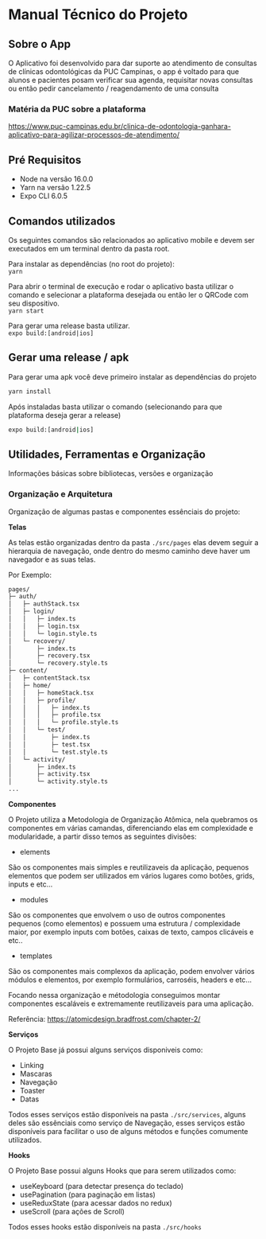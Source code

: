 # Manual Técnico do Projeto

## Sobre o App

O Aplicativo foi desenvolvido para dar suporte ao atendimento de consultas de clínicas odontológicas da PUC Campinas, o app é voltado para que alunos e pacientes posam verificar sua agenda, requisitar novas consultas ou então pedir cancelamento / reagendamento de uma consulta

### Matéria da PUC sobre a plataforma

https://www.puc-campinas.edu.br/clinica-de-odontologia-ganhara-aplicativo-para-agilizar-processos-de-atendimento/

## Pré Requisitos

- Node na versão 16.0.0
- Yarn na versão 1.22.5
- Expo CLI 6.0.5

## Comandos utilizados

Os seguintes comandos são relacionados ao aplicativo mobile e devem ser executados em um terminal dentro da pasta root.

Para instalar as dependências (no root do projeto):<br>
`yarn`

Para abrir o terminal de execução e rodar o aplicativo basta utilizar o comando e selecionar a plataforma desejada ou então ler o QRCode com seu dispositivo.<br>
`yarn start`

Para gerar uma release basta utilizar.<br>
`expo build:[android|ios]`

## Gerar uma release / apk

Para gerar uma apk você deve primeiro instalar as dependências do projeto

```sh
yarn install
```

Após instaladas basta utilizar o comando (selecionando para que plataforma deseja gerar a release)

```sh
expo build:[android|ios]
```

## Utilidades, Ferramentas e Organização

Informações básicas sobre bibliotecas, versões e organização

### Organização e Arquitetura

Organização de algumas pastas e componentes essênciais do projeto:

**Telas**

As telas estão organizadas dentro da pasta `./src/pages` elas devem seguir a hierarquia de navegação, onde dentro do mesmo caminho deve haver um navegador e as suas telas.

Por Exemplo:

```bash
pages/
├─ auth/
│   ├─ authStack.tsx
│   ├─ login/
│   │   ├─ index.ts
│   │   ├─ login.tsx
│   │   └─ login.style.ts
│   └─ recovery/
│       ├─ index.ts
│       ├─ recovery.tsx
│       └─ recovery.style.ts
├─ content/
│   ├─ contentStack.tsx
│   ├─ home/
│   │   ├─ homeStack.tsx
│   │   ├─ profile/
│   │   │   ├─ index.ts
│   │   │   ├─ profile.tsx
│   │   │   └─ profile.style.ts
│   │   └─ test/
│   │       ├─ index.ts
│   │       ├─ test.tsx
│   │       └─ test.style.ts
│   └─ activity/
│       ├─ index.ts
│       ├─ activity.tsx
│       └─ activity.style.ts
...
```

**Componentes**

O Projeto utiliza a Metodologia de Organização Atômica, nela quebramos os componentes em várias camandas, diferenciando elas em complexidade e modularidade, a partir disso temos as seguintes divisões:

- elements

São os componentes mais simples e reutilizaveis da aplicação, pequenos elementos que podem ser utilizados em vários lugares como botões, grids, inputs e etc...

- modules

São os componentes que envolvem o uso de outros componentes pequenos (como elementos) e possuem uma estrutura / complexidade maior, por exemplo inputs com botões, caixas de texto, campos clicáveis e etc..

- templates

São os componentes mais complexos da aplicação, podem envolver vários módulos e elementos, por exemplo formulários, carroséis, headers e etc...

Focando nessa organização e métodologia conseguimos montar componentes escaláveis e extremamente reutilizaveis para uma aplicação.

Referência: https://atomicdesign.bradfrost.com/chapter-2/

**Serviços**

O Projeto Base já possui alguns serviços disponiveis como:

- Linking
- Mascaras
- Navegação
- Toaster
- Datas

Todos esses serviços estão disponíveis na pasta `./src/services`, alguns deles são essênciais como serviço de Navegação, esses serviços estão disponíveis para facilitar o uso de alguns métodos e funções comumente utilizados.

**Hooks**

O Projeto Base possui alguns Hooks que para serem utilizados como:

- useKeyboard (para detectar presença do teclado)
- usePagination (para paginação em listas)
- useReduxState (para acessar dados no redux)
- useScroll (para ações de Scroll)

Todos esses hooks estão disponíveis na pasta `./src/hooks`
